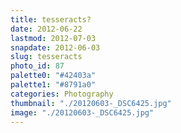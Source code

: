 ```yaml
---
title: tesseracts?
date: 2012-06-22
lastmod: 2012-07-03
snapdate: 2012-06-03
slug: tesseracts
photo_id: 87
palette0: "#42403a"
palette1: "#8791a0"
categories: Photography
thumbnail: "./20120603-_DSC6425.jpg"
image: "./20120603-_DSC6425.jpg"
---
```

